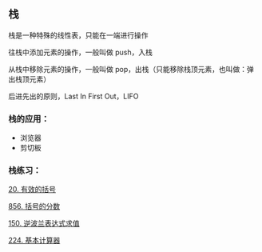 ## 栈

栈是一种特殊的线性表，只能在一端进行操作

往栈中添加元素的操作，一般叫做 push，入栈 

从栈中移除元素的操作，一般叫做 pop，出栈（只能移除栈顶元素，也叫做：弹出栈顶元素）

后进先出的原则，Last In First Out，LIFO

### 栈的应用：

- 浏览器
- 剪切板

### 栈练习：

[20. 有效的括号](https://leetcode.cn/problems/valid-parentheses/)

[856. 括号的分数](https://leetcode.cn/problems/score-of-parentheses/)

[150. 逆波兰表达式求值](https://leetcode.cn/problems/evaluate-reverse-polish-notation/)

[224. 基本计算器](https://leetcode.cn/problems/basic-calculator/)

